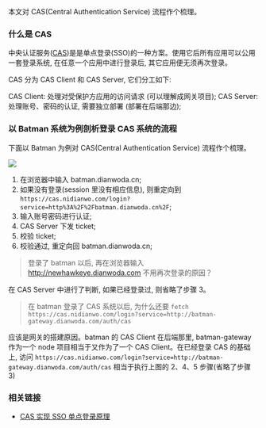 本文对 CAS(Central Authentication Service) 流程作个梳理。

### 什么是 CAS

中央认证服务([CAS](https://github.com/apereo/cas))是是单点登录(SSO)的一种方案。使用它后所有应用可以公用一套登录系统, 在任意一个应用中进行登录后, 其它应用便无须再次登录。

CAS 分为 CAS Client 和 CAS Server, 它们分工如下:

CAS Client: 处理对受保护方应用的访问请求 (可以理解成网关项目);
CAS Server: 处理账号、密码的认证, 需要独立部署 (部署在后端那边);

### 以 Batman 系统为例剖析登录 CAS 系统的流程

下面以 Batman 为例对 CAS(Central Authentication Service) 流程作个梳理。

![](http://with.muyunyun.cn/89fccb6391b0697815078d6f725dc124.jpg)

1. 在浏览器中输入 batman.dianwoda.cn;
2. 如果没有登录(session 里没有相应信息), 则重定向到 `https://cas.nidianwo.com/login?service=http%3A%2F%2Fbatman.dianwoda.cn%2F`;
3. 输入账号密码进行认证;
4. CAS Server 下发 ticket;
5. 校验 ticket;
6. 校验通过, 重定向回 batman.dianwoda.cn;

> 登录了 batman 以后, 再在浏览器输入 http://newhawkeye.dianwoda.com 不用再次登录的原因？

在 CAS Server 中进行了判断, 如果已经登录过, 则省略了步骤 3。

> 在 batman 登录了 CAS 系统以后, 为什么还要 `fetch https://cas.nidianwo.com/login?service=http://batman-gateway.dianwoda.com/auth/cas`

应该是网关的搭建原因。batman 的 CAS Client 在后端那里, batman-gateway 作为一个 node 项目相当于又作为了一个 CAS Client。在已经登录 CAS 的基础上, 访问 `https://cas.nidianwo.com/login?service=http://batman-gateway.dianwoda.com/auth/cas` 相当于执行上图的 2、4、5 步骤(省略了步骤 3)

### 相关链接

* [CAS 实现 SSO 单点登录原理](https://blog.csdn.net/cruise_h/article/details/51013597)